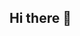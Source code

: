 ## Hi there 👋

<!--
Here are some ideas to get you started:

- 🔭 I’m currently working on ...
- 🌱 I’m currently learning ...
- 👯 I’m looking to collaborate on ...
- 🤔 I’m looking for help with ...
- 💬 Ask me about ...
- 📫 How to reach me: ...
- 😄 Pronouns: ...
- ⚡ Fun fact: ...

Ideas: 
- Bannière: 
    - fond chill avec phrase "Hey, I'm Nako 👋"
    - Fond animé ? => GIF
    - Text dédoublé (Text normal et plusieurs texte derrière mais que bordure)
- Liens vers réseaux
- Language que je connais
- J'apprends quoi en ce moment
- Mes stats
- Signature en ASCII ? https://patorjk.com/software/taag/#p=display&f=Mer&t=DoggoNako (2 personnes pour n°1, 1 personne pour n°2)
    _  __     __      
  / |/ /__ _/ /_____      ႔ ႔ 
 /    / _ `/  '_/ _ \   ᠸᵕ ᵕ  𐅠
/_/|_/\_,_/_/\_\\___/   
                             
   \  |         |           
    \ |   _` |  |  /   _ \      ႔ ႔
  |\  |  (   |    <   (   |   ᠸᵕ ᵕ  𐅠
 _| \_| \__,_| _|\_\ \___/  

|¯¯¯\|¯¯¯|    /¯¯¯¯¯¯| |¯¯¯|/¯¯¯/  /¯¯¯¯¯\      ႔ ႔ 
|   '|   |  /   !|   |      <° |   x   |'     ᠸᵕ ᵕ  𐅠
|___|\___| /___/¯|__'| |___|\___\  \_____/                

Inspi':
https://dev.to/supritha/how-to-have-an-awesome-github-profile-1969
https://www.sitepoint.com/github-profile-readme/
-->
